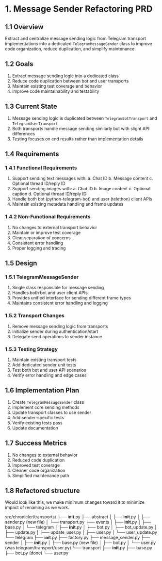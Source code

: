 # 1. Message Sender Refactoring PRD

## 1.1 Overview
Extract and centralize message sending logic from Telegram transport implementations into a dedicated `TelegramMessageSender` class to improve code organization, reduce duplication, and simplify maintenance.

## 1.2 Goals
1. Extract message sending logic into a dedicated class
2. Reduce code duplication between bot and user transports
3. Maintain existing test coverage and behavior
4. Improve code maintainability and testability

## 1.3 Current State
1. Message sending logic is duplicated between `TelegramBotTransport` and `TelegramUserTransport`
2. Both transports handle message sending similarly but with slight API differences
3. Testing focuses on end results rather than implementation details

## 1.4 Requirements

### 1.4.1 Functional Requirements
1. Support sending text messages with:
   a. Chat ID
   b. Message content
   c. Optional thread ID/reply ID
2. Support sending images with:
   a. Chat ID
   b. Image content
   c. Optional caption
   d. Optional thread ID/reply ID
3. Handle both bot (python-telegram-bot) and user (telethon) client APIs
4. Maintain existing metadata handling and frame updates

### 1.4.2 Non-Functional Requirements
1. No changes to external transport behavior
2. Maintain or improve test coverage
3. Clear separation of concerns
4. Consistent error handling
5. Proper logging and tracing

## 1.5 Design

### 1.5.1 TelegramMessageSender
1. Single class responsible for message sending
2. Handles both bot and user client APIs
3. Provides unified interface for sending different frame types
4. Maintains consistent error handling and logging

### 1.5.2 Transport Changes
1. Remove message sending logic from transports
2. Initialize sender during authentication/start
3. Delegate send operations to sender instance

### 1.5.3 Testing Strategy
1. Maintain existing transport tests
2. Add dedicated sender unit tests
3. Test both bot and user API scenarios
4. Verify error handling and edge cases

## 1.6 Implementation Plan
1. Create `TelegramMessageSender` class
2. Implement core sending methods
3. Update transport classes to use sender
4. Add sender-specific tests
5. Verify existing tests pass
6. Update documentation

## 1.7 Success Metrics
1. No changes to external behavior
2. Reduced code duplication
3. Improved test coverage
4. Cleaner code organization
5. Simplified maintenance path

## 1.8 Refactored structure

Would look like this, we make minimum changes toward it to minimize impact of renaming as we work.

src/chronicler/transports/
├── __init__.py
├── abstract
│   ├── __init__.py
│   ├── sender.py (new file)
│   └── transport.py
├── events
│   ├── __init__.py
│   ├── base.py
│   └── telegram
│       ├── __init__.py
│       ├── bot.py
│       ├── bot_update.py
│       ├── update.py
│       ├── update_user.py
│       ├── user.py
│       └── user_update.py
└── telegram
    ├── __init__.py
    ├── factory.py
    ├── message_sender.py
    ├── sender
    │   ├── __init__.py
    │   ├── base.py (new file)
    │   ├── bot.py
    │   └── user.py (was telegram/transport/user.py)
    └── transport
        ├── __init__.py
        ├── base.py
        ├── bot.py (done)
        └── user.py